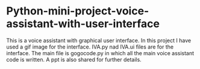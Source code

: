 # Python-mini-project-voice-assistant-with-user-interface

This is a voice assistant with graphical user interface. In this project I have used a gif image for the interface. 
IVA.py nad IVA.ui files are for the interface.
The main file is gogocode.py in which all the main voice assistant code is written.
A ppt is also shared for further details.
